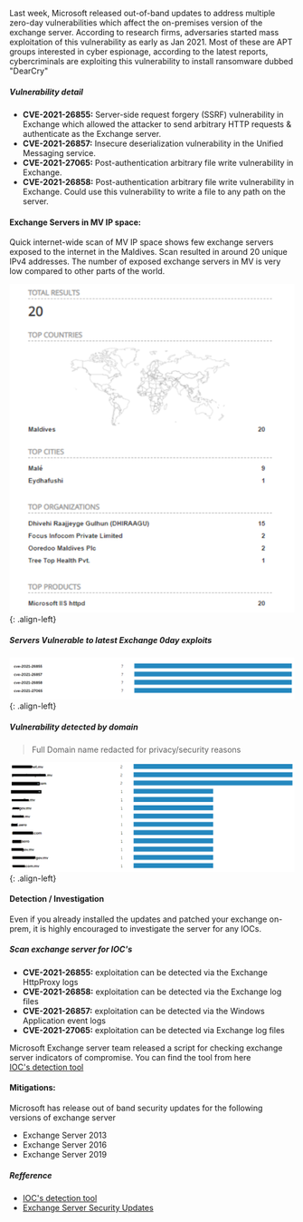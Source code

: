 Last week, Microsoft released out-of-band updates to address multiple zero-day vulnerabilities which affect the on-premises version of the exchange server. According to research firms, adversaries started mass exploitation of this vulnerability as early as Jan 2021. Most of these are APT groups interested in cyber espionage, according to the latest reports, cybercriminals are exploiting this vulnerability to install ransomware dubbed "DearCry"

##### Vulnerability detail

- **CVE-2021-26855:** Server-side request forgery (SSRF) vulnerability in Exchange which allowed the attacker to send arbitrary HTTP requests & authenticate as the Exchange server.
- **CVE-2021-26857:** Insecure deserialization vulnerability in the Unified Messaging service.
- **CVE-2021-27065:** Post-authentication arbitrary file write vulnerability in Exchange.
- **CVE-2021-26858:** Post-authentication arbitrary file write vulnerability in Exchange. Could use this vulnerability to write a file to any path on the server.

#### Exchange Servers in MV IP space:

Quick internet-wide scan of MV IP space shows few exchange servers exposed to the internet in the Maldives. Scan resulted in around 20 unique IPv4 addresses. The number of exposed exchange servers in MV is very low compared to other parts of the world.


![source-01](/img/enu16111111.PNG){: .align-left}

##### Servers Vulnerable to latest Exchange 0day exploits

![source-01](/img/enu161111112.PNG){: .align-left}

##### Vulnerability detected by domain

> Full Domain name redacted for privacy/security reasons
>
![source-01](/img/screenshot1.PNG){: .align-left}

#### Detection / Investigation

Even if you already installed the updates and patched your exchange on-prem, it is highly encouraged to investigate the server for any IOCs.

##### Scan exchange server for IOC's

- **CVE-2021-26855:** exploitation can be detected via the  Exchange HttpProxy logs
- **CVE-2021-26858:** exploitation can be detected via the Exchange log files
- **CVE-2021-26857:** exploitation can be detected via the Windows Application event logs
- **CVE-2021-27065:** exploitation can be detected via Exchange log files

Microsoft Exchange server team released a script for checking exchange server indicators of compromise. You can find the tool from here  
[IOC's detection tool](https://github.com/microsoft/CSS-Exchange/tree/main/Security)


#### Mitigations:

Microsoft has release out of band security updates for the following versions of exchange server
- Exchange Server 2013
- Exchange Server 2016
- Exchange Server 2019

##### Refference

- [IOC's detection tool](https://github.com/microsoft/CSS-Exchange/tree/main/Security)
- [Exchange Server Security Updates](https://techcommunity.microsoft.com/t5/exchange-team-blog/released-march-2021-exchange-server-security-updates/ba-p/2175901)




